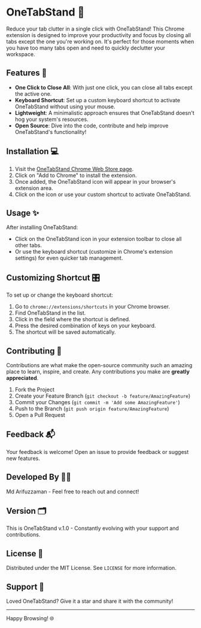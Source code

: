 # OneTabStand 🚀

Reduce your tab clutter in a single click with OneTabStand! This Chrome extension is designed to improve your productivity and focus by closing all tabs except the one you're working on. It's perfect for those moments when you have too many tabs open and need to quickly declutter your workspace. 

## Features 🌟

- **One Click to Close All**: With just one click, you can close all tabs except the active one.
- **Keyboard Shortcut**: Set up a custom keyboard shortcut to activate OneTabStand without using your mouse.
- **Lightweight**: A minimalistic approach ensures that OneTabStand doesn't hog your system's resources.
- **Open Source**: Dive into the code, contribute and help improve OneTabStand's functionality!

## Installation 💻

1. Visit the [OneTabStand Chrome Web Store page](https://chromewebstore.google.com/detail/onetabstand/kpakfiohgkmjlncpjcfobecbhockgbbe?pli=1).
2. Click on "Add to Chrome" to install the extension.
3. Once added, the OneTabStand icon will appear in your browser's extension area.
4. Click on the icon or use your custom shortcut to activate OneTabStand.

## Usage ✨

After installing OneTabStand:

- Click on the OneTabStand icon in your extension toolbar to close all other tabs.
- Or use the keyboard shortcut (customize in Chrome's extension settings) for even quicker tab management.

## Customizing Shortcut 🎛️

To set up or change the keyboard shortcut:

1. Go to `chrome://extensions/shortcuts` in your Chrome browser.
2. Find OneTabStand in the list.
3. Click in the field where the shortcut is defined.
4. Press the desired combination of keys on your keyboard.
5. The shortcut will be saved automatically.

## Contributing 🤝

Contributions are what make the open-source community such an amazing place to learn, inspire, and create. Any contributions you make are **greatly appreciated**.

1. Fork the Project
2. Create your Feature Branch (`git checkout -b feature/AmazingFeature`)
3. Commit your Changes (`git commit -m 'Add some AmazingFeature'`)
4. Push to the Branch (`git push origin feature/AmazingFeature`)
5. Open a Pull Request

## Feedback 📬

Your feedback is welcome! Open an issue to provide feedback or suggest new features.

## Developed By 👨‍💻

Md Arifuzzaman - Feel free to reach out and connect!

## Version 🗂️

This is OneTabStand v.1.0 - Constantly evolving with your support and contributions.

## License 📜

Distributed under the MIT License. See `LICENSE` for more information.

## Support 💖

Loved OneTabStand? Give it a star and share it with the community!

---

Happy Browsing! 🌐

